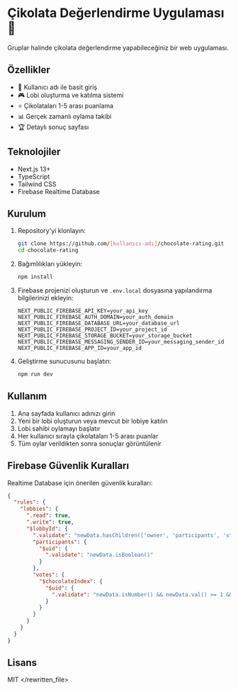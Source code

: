 # Çikolata Değerlendirme Uygulaması 🍫

Gruplar halinde çikolata değerlendirme yapabileceğiniz bir web uygulaması.

## Özellikler

- 👥 Kullanıcı adı ile basit giriş
- 🎮 Lobi oluşturma ve katılma sistemi
- ⭐ Çikolataları 1-5 arası puanlama
- 📊 Gerçek zamanlı oylama takibi
- 🏆 Detaylı sonuç sayfası

## Teknolojiler

- Next.js 13+
- TypeScript
- Tailwind CSS
- Firebase Realtime Database

## Kurulum

1. Repository'yi klonlayın:
   ```bash
   git clone https://github.com/[kullanıcı-adı]/chocolate-rating.git
   cd chocolate-rating
   ```

2. Bağımlılıkları yükleyin:
   ```bash
   npm install
   ```

3. Firebase projenizi oluşturun ve `.env.local` dosyasına yapılandırma bilgilerinizi ekleyin:
   ```
   NEXT_PUBLIC_FIREBASE_API_KEY=your_api_key
   NEXT_PUBLIC_FIREBASE_AUTH_DOMAIN=your_auth_domain
   NEXT_PUBLIC_FIREBASE_DATABASE_URL=your_database_url
   NEXT_PUBLIC_FIREBASE_PROJECT_ID=your_project_id
   NEXT_PUBLIC_FIREBASE_STORAGE_BUCKET=your_storage_bucket
   NEXT_PUBLIC_FIREBASE_MESSAGING_SENDER_ID=your_messaging_sender_id
   NEXT_PUBLIC_FIREBASE_APP_ID=your_app_id
   ```

4. Geliştirme sunucusunu başlatın:
   ```bash
   npm run dev
   ```

## Kullanım

1. Ana sayfada kullanıcı adınızı girin
2. Yeni bir lobi oluşturun veya mevcut bir lobiye katılın
3. Lobi sahibi oylamayı başlatır
4. Her kullanıcı sırayla çikolataları 1-5 arası puanlar
5. Tüm oylar verildikten sonra sonuçlar görüntülenir

## Firebase Güvenlik Kuralları

Realtime Database için önerilen güvenlik kuralları:

```json
{
  "rules": {
    "lobbies": {
      ".read": true,
      ".write": true,
      "$lobbyId": {
        ".validate": "newData.hasChildren(['owner', 'participants', 'status'])",
        "participants": {
          "$uid": {
            ".validate": "newData.isBoolean()"
          }
        },
        "votes": {
          "$chocolateIndex": {
            "$uid": {
              ".validate": "newData.isNumber() && newData.val() >= 1 && newData.val() <= 5"
            }
          }
        }
      }
    }
  }
}
```

## Lisans

MIT
</rewritten_file>